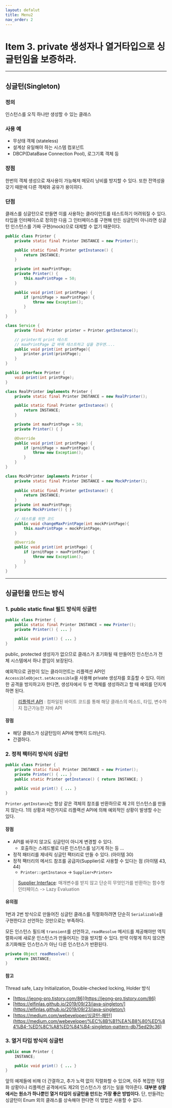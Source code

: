 ```yaml
---
layout: defalut
title: Menu2
nav_order: 2
---
```


# Item 3. private 생성자나 열거타입으로 싱글턴임을 보증하라.
----
## 싱글턴(Singleton)

### 정의
인스턴스를 오직 하나만 생성할 수 있는 클래스

### 사용 예
- 무상태 객체 (stateless)
- 설계상 유일해야 하는 시스템 컴포넌트
- DBCP(DataBase Connection Pool), 로그기록 객체 등

### 장점
한번의 객체 생성으로 재사용이 가능해져 메모리 낭비를 방지할 수 있다. 또한 전역성을 갖기 때문에 다른 객체와 공유가 용이히다.

### 단점
클래스를 싱글턴으로 만들면 이를 사용하는 클라이언트를 테스트하기 어려워질 수 있다.
타입을 인터페이스로 정의한 다음 그 인터페이스를 구현해 만든 싱글턴이 아니라면 싱글턴 인스턴스를 가짜 구현(mock)으로 대체할 수 없기 때문이다.

```java
public class Printer {
    private static final Printer INSTANCE = new Printer();

    public static final Printer getInstance() {
        return INSTANCE;
    }

    private int maxPrintPage;
    private Printer() {
        this.maxPrintPage = 50;
    }

    public void print(int printPage) {
        if (prnitPage > maxPrintPage) {
            throw new Exception();
        }
    }
}

class Service {
    private final Printer printer = Printer.getInstance();

    // printer의 print 테스트
    // maxPrintPage 값 바꿔 테스트하고 싶을 경우엔....
    public void print(int printPage){
        printer.print(printPage);
    }
}
```

```java
public interface Printer {
    void print(int printPage);
}

class RealPrinter implements Printer {
    private static final Printer INSTANCE = new RealPrinter();

    public static final Printer getInstance() {
        return INSTANCE;
    }

    private int maxPrintPage = 50;
    private Printer() { }

    @Override
    public void print(int printPage) {
        if (prnitPage > maxPrintPage) {
            throw new Exception();
        }
    }
}

class MockPrinter implements Printer {
    private static final Printer INSTANCE = new MockPrinter();
    
    public static final Printer getInstance() {
        return INSTANCE;
    }
    private int maxPrintPage;
    private MockPrinter() { }

    // 테스트를 위한 코드
    public void changeMaxPrintPage(int mockPrintPage){
        this.maxPrintPage = mockPrintPage;
    }

    @Override
    public void print(int printPage) {
        if (prnitPage > maxPrintPage) {
            throw new Exception();
        }
    }
}

```
-----

## 싱글턴을 만드는 방식

### 1. public static final 필드 방식의 싱글턴
```java
public class Printer {
    public static final Printer INSTANCE = new Printer();
    private Printer() { ... }

    public void print() { ... }
}
```
public, protected 생성자가 없으므로 클래스가 초기화될 때 만들어진 인스턴스가 전체 시스템에서 하나 뿐임이 보장된다.

예외적으로 권한이 있는 클라이언트는 리플렉션 API인 `AccessibleObject.setAccessible`을 사용해 private 생성자를 호출할 수 있다. 이러한 공격을 방지하고자 한다면, 생성자에서 두 번 객체를 생성하려고 할 때 예외를 던지게 하면 된다.

> [리플렉션 API](https://sas-study.tistory.com/275) : 컴파일된 바이트 코드를 통해 해당 클래스의 메소드, 타입, 변수까지 접근가능한 자바 API

#### 장점
- 해당 클래스가 싱글턴임이 API에 명백히 드러난다.
- 간결하다.

### 2. 정적 팩터리 방식의 싱글턴
```java
public class Printer {
    private static final Printer INSTANCE = new Printer();
    private Printer() { ... }
    public static Printer getInstance() { return INSTANCE; }

    public void print() { ... }
}
```
`Printer.getInstance`는 항상 같은 객체의 참조를 반환하므로 제 2의 인스턴스를 만들지 않는다.
1의 상황과 마찬가지로 리플랙션 API에 의해 예외적인 상황이 발생할 수는 있다.

#### 장점
- API를 바꾸지 않고도 싱글턴이 아니게 변경할 수 있다.
    - 호출하는 스레드별로 다른 인스턴스를 넘기게 하는 등 ...
- 정적 패터리를 제네릭 싱글턴 팩터리로 만들 수 있다. (아이템 30)
- 정적 팩터리의 메서드 참조를 공급자(Supplier)로 사용할 수 있다는 점 (아이템 43, 44)
    - `Printer::getInstance` -> `Supplier<Printer>`

> [Supplier Interface](https://m.blog.naver.com/zzang9ha/222087025042): 매개변수를 받지 않고 단순히 무엇인가를 반환하는 함수형 인터페이스 -> Lazy Evaluation


#### 유의점
1번과 2번 방식으로 만들어진 싱글턴 클래스를 직렬화하려면 단순히 `Serializable`을 구현한다고 선언하는 것만으로는 부족하다.

모든 인스턴스 필드에 `transient`를 선언하고, `readResolve` 메서드를 제공해야만 역직렬화시에 새로운 인스턴스가 만들어지는 것을 방지할 수 있다. 만약 이렇게 하지 않으면 초기화해둔 인스턴스가 아닌 다른 인스턴스가 반환된다.
```java
private Object readResolve() {
    return INSTANCE;
}
```

#### 참고
Thread safe, Lazy Initialization, Double-checked locking, Holder 방식
- [https://jeong-pro.tistory.com/86](https://jeong-pro.tistory.com/86)
- [https://elfinlas.github.io/2019/09/23/java-singleton/](https://elfinlas.github.io/2019/09/23/java-singleton/)
- [https://medium.com/webeveloper/싱글턴-패턴](https://medium.com/webeveloper/%EC%8B%B1%EA%B8%80%ED%84%B4-%ED%8C%A8%ED%84%B4-singleton-pattern-db75ed29c36)

### 3. 열거 타입 방식의 싱글턴
```java
public enum Printer {
    INSTANCE;

    public void print() { ... }
}
```
앞의 예제들에 비해 더 간결하고, 추가 노력 없이 직렬화할 수 있으며, 아주 복잡한 직렬화 상황이나 리플렉션 공격에서도 제2의 인스턴스가 생기는 일을 막아준다.
**대부분 상황에서는 원소가 하나뿐인 열거 타입이 싱글턴을 만드는 가장 좋은 방법이다.** 단, 만들려는 싱글턴이 Enum 외의 클래스를 상속해야 한다면 이 방법은 사용할 수 없다.
